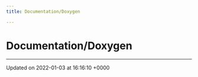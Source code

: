 ```yaml
---
title: Documentation/Doxygen

---
```


# Documentation/Doxygen








-------------------------------

Updated on 2022-01-03 at 16:16:10 +0000
